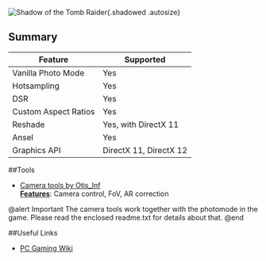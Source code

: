 ![Shadow of the Tomb Raider](Images\sottr.png "Shot by Otis_Inf"){.shadowed .autosize}

## Summary

Feature | Supported
--|--
Vanilla Photo Mode | Yes
Hotsampling | Yes
DSR | Yes
Custom Aspect Ratios | Yes
Reshade | Yes, with DirectX 11
Ansel | Yes
Graphics API | DirectX 11, DirectX 12
 
##Tools

* [Camera tools by Otis_Inf](https://patreon.com/Otis_Inf)  
**[Features](https://opm.fransbouma.com/Cameras/sottr.htm)**: Camera control, FoV, AR correction

@alert Important
The camera tools work together with the photomode in the game. Please read the enclosed readme.txt for details about that.
@end

##Useful Links

* [PC Gaming Wiki](https://pcgamingwiki.com/wiki/Shadow_of_the_Tomb_Raider)
